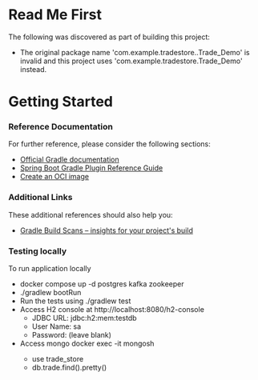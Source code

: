 # Read Me First
The following was discovered as part of building this project:

* The original package name 'com.example.tradestore..Trade_Demo' is invalid and this project uses 'com.example.tradestore.Trade_Demo' instead.

# Getting Started

### Reference Documentation
For further reference, please consider the following sections:

* [Official Gradle documentation](https://docs.gradle.org)
* [Spring Boot Gradle Plugin Reference Guide](https://docs.spring.io/spring-boot/3.5.5/gradle-plugin)
* [Create an OCI image](https://docs.spring.io/spring-boot/3.5.5/gradle-plugin/packaging-oci-image.html)

### Additional Links
These additional references should also help you:

* [Gradle Build Scans – insights for your project's build](https://scans.gradle.com#gradle)

### Testing locally
To run application locally

* docker compose up -d postgres kafka zookeeper
* ./gradlew bootRun
* Run the tests using ./gradlew test
* Access H2 console at http://localhost:8080/h2-console
  * JDBC URL: jdbc:h2:mem:testdb
  * User Name: sa
  * Password: (leave blank)
* Access mongo docker exec -it <mongo-container-name> mongosh
  * use trade_store
  * db.trade.find().pretty()